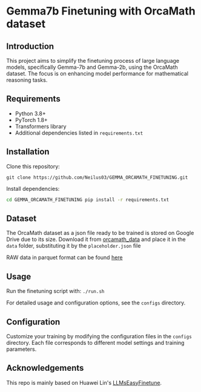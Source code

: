 # Gemma7b Finetuning with OrcaMath dataset
 
## Introduction
This project aims to simplify the finetuning process of large language models, specifically Gemma-7b and Gemma-2b, using the OrcaMath dataset. The focus is on enhancing model performance for mathematical reasoning tasks.

## Requirements
- Python 3.8+
- PyTorch 1.8+
- Transformers library
- Additional dependencies listed in `requirements.txt`

## Installation
Clone this repository:

`git clone https://github.com/Neilus03/GEMMA_ORCAMATH_FINETUNING.git`

Install dependencies:
```bash
cd GEMMA_ORCAMATH_FINETUNING pip install -r requirements.txt
````

## Dataset
The OrcaMath dataset as a json file ready to be trained is stored on Google Drive due to its size. Download it from [orcamath_data](https://drive.google.com/file/d/1JHDUPlG5igZ1QZ0McNYmUKzixV9pJXIZ/view?usp=sharing) and place it in the `data` folder, substituting it by the `placeholder.json` file

RAW data in parquet format can be found [here](https://huggingface.co/datasets/microsoft/orca-math-word-problems-200k/tree/main/data)

## Usage
Run the finetuning script with:
`./run.sh`

For detailed usage and configuration options, see the `configs` directory.

## Configuration
Customize your training by modifying the configuration files in the `configs` directory. Each file corresponds to different model settings and training parameters.

## Acknowledgements
This repo is mainly based on Huawei Lin's [LLMsEasyFinetune](https://github.com/huawei-lin/LLMsEasyFinetune/tree/master?tab=readme-ov-file).


